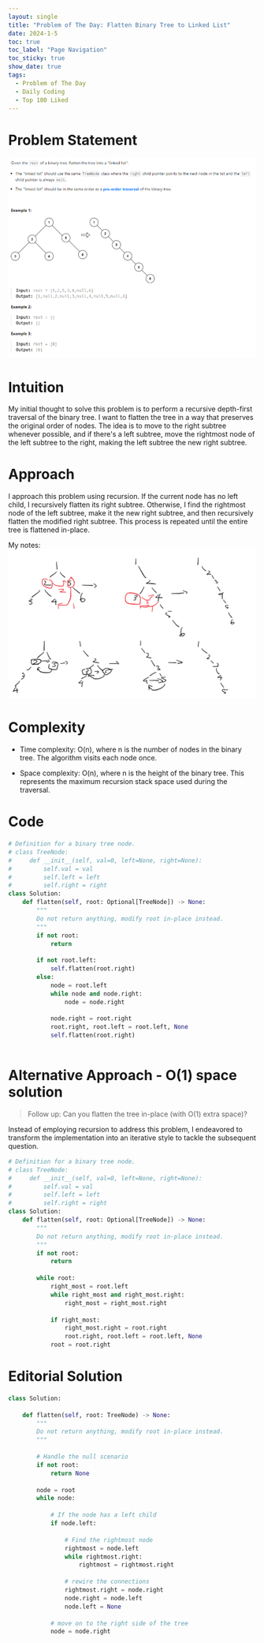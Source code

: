 ```yaml
---
layout: single
title: "Problem of The Day: Flatten Binary Tree to Linked List"
date: 2024-1-5
toc: true
toc_label: "Page Navigation"
toc_sticky: true
show_date: true
tags:
  - Problem of The Day
  - Daily Coding
  - Top 100 Liked
---
```

# Problem Statement
![problem](/assets/images/2024-01-05_18-36-21-flatten-binary-tree.png)
# Intuition
My initial thought to solve this problem is to perform a recursive depth-first traversal of the binary tree. I want to flatten the tree in a way that preserves the original order of nodes. The idea is to move to the right subtree whenever possible, and if there's a left subtree, move the rightmost node of the left subtree to the right, making the left subtree the new right subtree.

# Approach
I approach this problem using recursion. If the current node has no left child, I recursively flatten its right subtree. Otherwise, I find the rightmost node of the left subtree, make it the new right subtree, and then recursively flatten the modified right subtree. This process is repeated until the entire tree is flattened in-place.

My notes:
[![note](/assets/images/2024-01-05_19-23-00-flatten-notes.png)](/assets/images/2024-01-05_19-23-00-flatten-notes.png)

# Complexity
- Time complexity:
O(n), where n is the number of nodes in the binary tree. The algorithm visits each node once.

- Space complexity:
O(n), where n is the height of the binary tree. This represents the maximum recursion stack space used during the traversal.

# Code
```python 
# Definition for a binary tree node.
# class TreeNode:
#     def __init__(self, val=0, left=None, right=None):
#         self.val = val
#         self.left = left
#         self.right = right
class Solution:
    def flatten(self, root: Optional[TreeNode]) -> None:
        """
        Do not return anything, modify root in-place instead.
        """
        if not root:
            return

        if not root.left:
            self.flatten(root.right)
        else:
            node = root.left
            while node and node.right:
                node = node.right
            
            node.right = root.right
            root.right, root.left = root.left, None
            self.flatten(root.right)
            
```

# Alternative Approach - O(1) space solution
>Follow up: Can you flatten the tree in-place (with O(1) extra space)?

Instead of employing recursion to address this problem, I endeavored to transform the implementation into an iterative style to tackle the subsequent question.

```python
# Definition for a binary tree node.
# class TreeNode:
#     def __init__(self, val=0, left=None, right=None):
#         self.val = val
#         self.left = left
#         self.right = right
class Solution:
    def flatten(self, root: Optional[TreeNode]) -> None:
        """
        Do not return anything, modify root in-place instead.
        """
        if not root:
            return

        while root:
            right_most = root.left
            while right_most and right_most.right:
                right_most = right_most.right
            
            if right_most:
                right_most.right = root.right
                root.right, root.left = root.left, None
            root = root.right
```
# Editorial Solution
```python
class Solution:
    
    def flatten(self, root: TreeNode) -> None:
        """
        Do not return anything, modify root in-place instead.
        """
        
        # Handle the null scenario
        if not root:
            return None
        
        node = root
        while node:
            
            # If the node has a left child
            if node.left:
                
                # Find the rightmost node
                rightmost = node.left
                while rightmost.right:
                    rightmost = rightmost.right
                
                # rewire the connections
                rightmost.right = node.right
                node.right = node.left
                node.left = None
            
            # move on to the right side of the tree
            node = node.right
```
